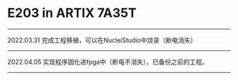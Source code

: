 # E203 in ARTIX 7A35T
******
2022.03.31 完成工程移植，可以在NucleiStudio中烧录（断电消失）
******
2022.04.05 实现程序固化进fpga中（断电不消失），已备份之前的工程。
******
